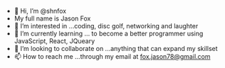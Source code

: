 - 👋 Hi, I’m @shnfox
- My full name is Jason Fox
- 👀 I’m interested in ...coding, disc golf, networking and laughter
- 🌱 I’m currently learning ... to become a better programmer using JavaScript, React, JQueary
- 💞️ I’m looking to collaborate on ...anything that can expand my skillset
- 📫 How to reach me ...through my email at fox.jason78@gmail.com

<!---
shnfox/shnfox is a ✨ special ✨ repository because its `README.md` (this file) appears on your GitHub profile.
You can click the Preview link to take a look at your changes.
--->
